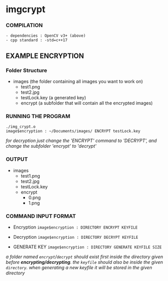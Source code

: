 # imgcrypt

### COMPILATION
    - dependencies : OpenCV v3+ (above)
    - cpp standard : -std=c++17

## EXAMPLE ENCRYPTION

### Folder Structure
- images (the folder containing all images you want to work on)
    - test1.png
    - test2.jpg
    - testLock.key (a generated key)
    - encrypt (a subfolder that will contain all the encrypted images)

### RUNNING THE PROGRAM

```
./img_crypt.o
image$encryption : ~/Documents/images/ ENCRYPT testLock.key
```

_for decryption just change the 'ENCRYPT' command to 'DECRYPT', and change the subfolder 'encrypt' to 'decrypt'_

### OUTPUT

- images
    - test1.png
    - test2.jpg
    - testLock.key
    - encrypt
        - 0.png
        - 1.png

### COMMAND INPUT FORMAT

- Encryption ```image$encryption : DIRECTORY ENCRYPT KEYFILE```

- Decryption ```image$encryption : DIRECTORY DECRYPT KEYFILE```

- GENERATE KEY ```image$encryption : DIRECTORY GENERATE KEYFILE SIZE```

*a folder named ```encrypt```/```decrypt``` should exist first inside the directory given before **encrypting/decrypting**. the ```keyfile``` should also be inside the given ```directory```. when generating a new keyfile it will be stored in the given directory*

